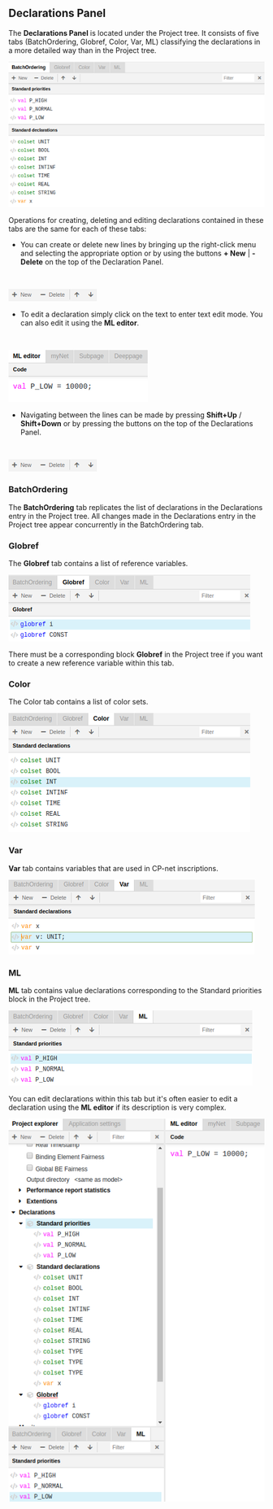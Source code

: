 ## Declarations Panel

The **Declarations Panel** is located under the Project tree. It consists of five tabs (BatchOrdering, Globref, Color, Var, ML) classifying the declarations in a more detailed way than in the Project tree.

![Screenshot](img/declarations-panel.png)

Operations for creating, deleting and editing declarations contained in these tabs are the same for each of these tabs:
<br>

- You can create or delete new lines by bringing up the right-click menu and selecting the appropriate option or by using the buttons **+ New** | **- Delete** on the top of the Declaration Panel.
<br>

  ![Screenshot](img/buttons.png)
<br>

- To edit a declaration simply click on the text to enter text edit mode. You can also edit it using the **ML editor**.
<br>

  ![Screenshot](img/ml_editor.png)
<br>

- Navigating between the lines can be made by pressing **Shift+Up** / **Shift+Down** or by pressing the buttons on the top of the Declarations Panel.
<br>

  ![Screenshot](img/buttons.png)
<br>

### BatchOrdering

The **BatchOrdering** tab replicates the list of declarations in the Declarations entry in the Project tree. All changes made in the Declarations entry in the Project tree appear concurrently in the BatchOrdering tab.


### Globref
The **Globref** tab contains a list of reference variables.

![Screenshot](img/globref.png)

There must be a corresponding block **Globref** in the Project tree if you want to create a new reference variable within this tab. 

### Color
The Color tab contains a list of color sets. 

![Screenshot](img/color.png)

### Var
**Var** tab contains variables that are used in CP-net inscriptions.

![Screenshot](img/var.png)

### ML
**ML** tab contains value declarations corresponding to the Standard priorities block in the Project tree. 

![Screenshot](img/ML.png)

You can edit declarations within this tab but it's often easier to edit a declaration using the **ML editor** if its description is very complex.

![Screenshot](img/ml-editor.png)